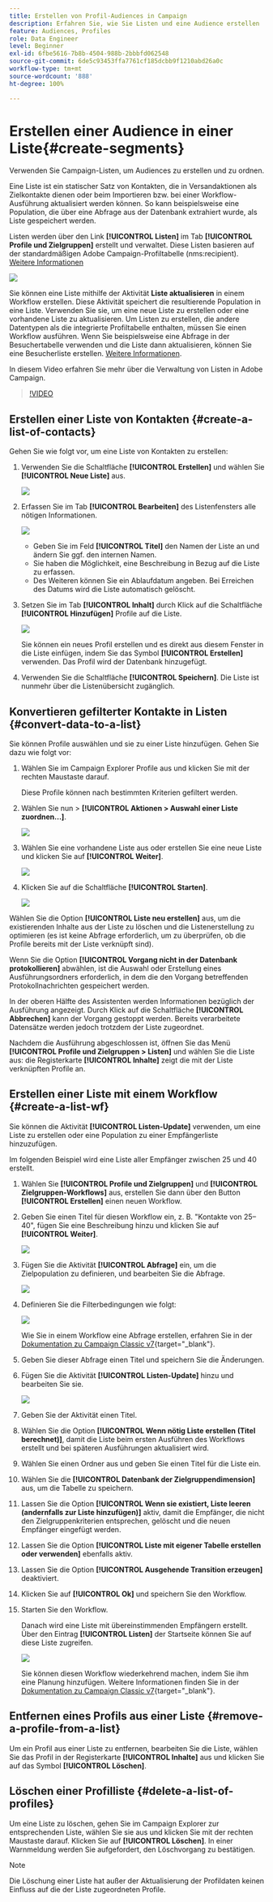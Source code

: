 ```yaml
---
title: Erstellen von Profil-Audiences in Campaign
description: Erfahren Sie, wie Sie Listen und eine Audience erstellen
feature: Audiences, Profiles
role: Data Engineer
level: Beginner
exl-id: 6fbe5616-7b8b-4504-988b-2bbbfd062548
source-git-commit: 6de5c93453ffa7761cf185dcbb9f1210abd26a0c
workflow-type: tm+mt
source-wordcount: '888'
ht-degree: 100%

---
```


# Erstellen einer Audience in einer Liste{#create-segments}

Verwenden Sie Campaign-Listen, um Audiences zu erstellen und zu ordnen.

Eine Liste ist ein statischer Satz von Kontakten, die in Versandaktionen als Zielkontakte dienen oder beim Importieren bzw. bei einer Workflow-Ausführung aktualisiert werden können. So kann beispielsweise eine Population, die über eine Abfrage aus der Datenbank extrahiert wurde, als Liste gespeichert werden.

Listen werden über den Link **[!UICONTROL Listen]** im Tab **[!UICONTROL Profile und Zielgruppen]** erstellt und verwaltet. Diese Listen basieren auf der standardmäßigen Adobe Campaign-Profiltabelle (nms:recipient). [Weitere Informationen](../dev/datamodel.md#ootb-profiles.md)

![](assets/list-dashboard.png)

Sie können eine Liste mithilfe der Aktivität **Liste aktualisieren** in einem Workflow erstellen. Diese Aktivität speichert die resultierende Population in eine Liste. Verwenden Sie sie, um eine neue Liste zu erstellen oder eine vorhandene Liste zu aktualisieren. Um Listen zu erstellen, die andere Datentypen als die integrierte Profiltabelle enthalten, müssen Sie einen Workflow ausführen. Wenn Sie beispielsweise eine Abfrage in der Besuchertabelle verwenden und die Liste dann aktualisieren, können Sie eine Besucherliste erstellen. [Weitere Informationen](#create-a-list-wf).

In diesem Video erfahren Sie mehr über die Verwaltung von Listen in Adobe Campaign.

>[!VIDEO](https://video.tv.adobe.com/v/334909?quality=12)


## Erstellen einer Liste von Kontakten {#create-a-list-of-contacts}

Gehen Sie wie folgt vor, um eine Liste von Kontakten zu erstellen:

1. Verwenden Sie die Schaltfläche **[!UICONTROL Erstellen]** und wählen Sie **[!UICONTROL Neue Liste]** aus.

   ![](assets/new-list.png)

1. Erfassen Sie im Tab **[!UICONTROL Bearbeiten]** des Listenfensters alle nötigen Informationen.

   ![](assets/list-details.png)

   * Geben Sie im Feld **[!UICONTROL Titel]** den Namen der Liste an und ändern Sie ggf. den internen Namen.
   * Sie haben die Möglichkeit, eine Beschreibung in Bezug auf die Liste zu erfassen.
   * Des Weiteren können Sie ein Ablaufdatum angeben. Bei Erreichen des Datums wird die Liste automatisch gelöscht.


1. Setzen Sie im Tab **[!UICONTROL Inhalt]** durch Klick auf die Schaltfläche **[!UICONTROL Hinzufügen]** Profile auf die Liste.

   ![](assets/add-profiles-to-a-list.png)

   Sie können ein neues Profil erstellen und es direkt aus diesem Fenster in die Liste einfügen, indem Sie das Symbol **[!UICONTROL Erstellen]** verwenden. Das Profil wird der Datenbank hinzugefügt.

1. Verwenden Sie die Schaltfläche **[!UICONTROL Speichern]**. Die Liste ist nunmehr über die Listenübersicht zugänglich.


## Konvertieren gefilterter Kontakte in Listen {#convert-data-to-a-list}

Sie können Profile auswählen und sie zu einer Liste hinzufügen. Gehen Sie dazu wie folgt vor:

1. Wählen Sie im Campaign Explorer Profile aus und klicken Sie mit der rechten Maustaste darauf.

   Diese Profile können nach bestimmten Kriterien gefiltert werden.

1. Wählen Sie nun > **[!UICONTROL Aktionen > Auswahl einer Liste zuordnen...]**.

   ![](assets/add-selection-to-a-list.png)

1. Wählen Sie eine vorhandene Liste aus oder erstellen Sie eine neue Liste und klicken Sie auf **[!UICONTROL Weiter]**.

   ![](assets/select-the-list.png)

1. Klicken Sie auf die Schaltfläche **[!UICONTROL Starten]**.

   ![](assets/record-a-list.png)

Wählen Sie die Option **[!UICONTROL Liste neu erstellen]** aus, um die existierenden Inhalte aus der Liste zu löschen und die Listenerstellung zu optimieren (es ist keine Abfrage erforderlich, um zu überprüfen, ob die Profile bereits mit der Liste verknüpft sind).

Wenn Sie die Option **[!UICONTROL Vorgang nicht in der Datenbank protokollieren]** abwählen, ist die Auswahl oder Erstellung eines Ausführungsordners erforderlich, in dem die den Vorgang betreffenden Protokollnachrichten gespeichert werden.

In der oberen Hälfte des Assistenten werden Informationen bezüglich der Ausführung angezeigt. Durch Klick auf die Schaltfläche **[!UICONTROL Abbrechen]** kann der Vorgang gestoppt werden. Bereits verarbeitete Datensätze werden jedoch trotzdem der Liste zugeordnet.

Nachdem die Ausführung abgeschlossen ist, öffnen Sie das Menü **[!UICONTROL Profile und Zielgruppen > Listen]** und wählen Sie die Liste aus: die Registerkarte **[!UICONTROL Inhalte]** zeigt die mit der Liste verknüpften Profile an.


## Erstellen einer Liste mit einem Workflow  {#create-a-list-wf}

Sie können die Aktivität **[!UICONTROL Listen-Update]** verwenden, um eine Liste zu erstellen oder eine Population zu einer Empfängerliste hinzuzufügen.

Im folgenden Beispiel wird eine Liste aller Empfänger zwischen 25 und 40 erstellt.

1. Wählen Sie **[!UICONTROL Profile und Zielgruppen]** und **[!UICONTROL Zielgruppen-Workflows]** aus, erstellen Sie dann über den Button **[!UICONTROL Erstellen]** einen neuen Workflow.
1. Geben Sie einen Titel für diesen Workflow ein, z. B. &quot;Kontakte von 25–40&quot;, fügen Sie eine Beschreibung hinzu und klicken Sie auf **[!UICONTROL Weiter]**.

   ![](assets/targeting-wf-sample.png)

1. Fügen Sie die Aktivität **[!UICONTROL Abfrage]** ein, um die Zielpopulation zu definieren, und bearbeiten Sie die Abfrage.

   ![](assets/targeting-wf-edit-query.png)

1. Definieren Sie die Filterbedingungen wie folgt:

   ![](assets/targeting-wf-age-filter.png)

   Wie Sie in einem Workflow eine Abfrage erstellen, erfahren Sie in der [Dokumentation zu Campaign Classic v7](https://experienceleague.adobe.com/docs/campaign-classic/using/automating-with-workflows/targeting-activities/query.html?lang=de#creating-a-query){target=&quot;_blank&quot;}.

1. Geben Sie dieser Abfrage einen Titel und speichern Sie die Änderungen.
1. Fügen Sie die Aktivität **[!UICONTROL Listen-Update]** hinzu und bearbeiten Sie sie.

   ![](assets/list-update-activity.png)

1. Geben Sie der Aktivität einen Titel.
1. Wählen Sie die Option **[!UICONTROL Wenn nötig Liste erstellen (Titel berechnet)]**, damit die Liste beim ersten Ausführen des Workflows erstellt und bei späteren Ausführungen aktualisiert wird.
1. Wählen Sie einen Ordner aus und geben Sie einen Titel für die Liste ein.
1. Wählen Sie die **[!UICONTROL Datenbank der Zielgruppendimension]** aus, um die Tabelle zu speichern.
1. Lassen Sie die Option **[!UICONTROL Wenn sie existiert, Liste leeren (andernfalls zur Liste hinzufügen)]** aktiv, damit die Empfänger, die nicht den Zielgruppenkriterien entsprechen, gelöscht und die neuen Empfänger eingefügt werden.
1. Lassen Sie die Option **[!UICONTROL Liste mit eigener Tabelle erstellen oder verwenden]** ebenfalls aktiv.
1. Lassen Sie die Option **[!UICONTROL Ausgehende Transition erzeugen]** deaktiviert.
1. Klicken Sie auf **[!UICONTROL Ok]** und speichern Sie den Workflow.
1. Starten Sie den Workflow.

   Danach wird eine Liste mit übereinstimmenden Empfängern erstellt. Über den Eintrag **[!UICONTROL Listen]** der Startseite können Sie auf diese Liste zugreifen.

   ![](assets/access-new-list.png)

   Sie können diesen Workflow wiederkehrend machen, indem Sie ihm eine Planung hinzufügen. Weitere Informationen finden Sie in der [Dokumentation zu Campaign Classic v7](https://experienceleague.adobe.com/docs/campaign-classic/using/automating-with-workflows/flow-control-activities/scheduler.html?lang=de){target=&quot;_blank&quot;}.

## Entfernen eines Profils aus einer Liste {#remove-a-profile-from-a-list}

Um ein Profil aus einer Liste zu entfernen, bearbeiten Sie die Liste, wählen Sie das Profil in der Registerkarte **[!UICONTROL Inhalte]** aus und klicken Sie auf das Symbol **[!UICONTROL Löschen]**.

## Löschen einer Profilliste {#delete-a-list-of-profiles}

Um eine Liste zu löschen, gehen Sie im Campaign Explorer zur entsprechenden Liste, wählen Sie sie aus und klicken Sie mit der rechten Maustaste darauf. Klicken Sie auf **[!UICONTROL Löschen]**. In einer Warnmeldung werden Sie aufgefordert, den Löschvorgang zu bestätigen.

>[!NOTE]
>
>Die Löschung einer Liste hat außer der Aktualisierung der Profildaten keinen Einfluss auf die der Liste zugeordneten Profile.
